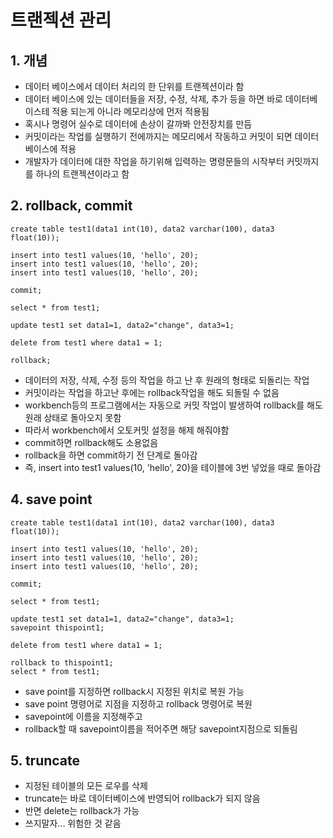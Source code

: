 # 트랜젝션 관리
## 1. 개념
* 데이터 베이스에서 데이터 처리의 한 단위를 트랜젝션이라 함
* 데이터 베이스에 있는 데이터들을 저장, 수정, 삭제, 추가 등을 하면 바로 데이터베이스테 적용 되는게 아니라 메모리상에 먼저 적용됨
* 혹시나 명령어 실수로 데이터에 손상이 갈까봐 안전장치를 만듬
* 커밋이라는 작업를 실행하기 전에까지는 메모리에서 작동하고 커밋이 되면 데이터베이스에 적용
* 개발자가 데이터에 대한 작업을 하기위해 입력하는 명령문들의 시작부터 커밋까지를 하나의 트랜젝션이라고 함

## 2. rollback, commit
```
create table test1(data1 int(10), data2 varchar(100), data3 float(10));

insert into test1 values(10, 'hello', 20); 
insert into test1 values(10, 'hello', 20); 
insert into test1 values(10, 'hello', 20); 

commit;

select * from test1;

update test1 set data1=1, data2="change", data3=1;

delete from test1 where data1 = 1;

rollback;
```
* 데이터의 저장, 삭제, 수정 등의 작업을 하고 난 후 원래의 형태로 되돌리는 작업
* 커밋이라는 작업을 하고난 후에는 rollback작업을 해도 되돌릴 수 없음
* workbench등의 프로그램에서는 자동으로 커밋 작업이 발생하여 rollback를 해도 원래 상태로 돌아오지 못함
* 따라서 workbench에서 오토커밋 설정을 해제 해줘야함
* commit하면 rollback해도 소용없음
* rollback을 하면 commit하기 전 단계로 돌아감
* 즉, insert into test1 values(10, 'hello', 20)을 테이블에 3번 넣었을 때로 돌아감

## 4. save point
```
create table test1(data1 int(10), data2 varchar(100), data3 float(10));

insert into test1 values(10, 'hello', 20); 
insert into test1 values(10, 'hello', 20); 
insert into test1 values(10, 'hello', 20); 

commit;

select * from test1;

update test1 set data1=1, data2="change", data3=1;
savepoint thispoint1;

delete from test1 where data1 = 1;

rollback to thispoint1;
select * from test1;
```
* save point를 지정하면 rollback시 지정된 위치로 복원 가능
* save point 명령어로 지점을 지정하고 rollback 명령어로 복원
* savepoint에 이름을 지정해주고
* rollback할 때 savepoint이름을 적어주면 해당 savepoint지점으로 되돌림

## 5. truncate
* 지정된 테이블의 모든 로우를 삭제
* truncate는 바로 데이터베이스에 반영되어 rollback가 되지 않음
* 반면 delete는 rollback가 가능
* 쓰지말자... 위험한 것 같음

